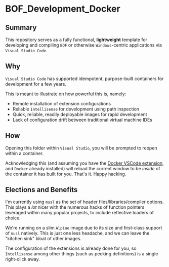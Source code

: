 # BOF_Development_Docker

## Summary

This repository serves as a fully functional, **lightweight** template for developing and compiling `BOF` or otherwise `Windows`-centric applications via `Visual Studio Code`.

## Why

`Visual Studio Code` has supported idempotent, purpose-built containers for development for a few years. 

This is meant to illustrate on how powerful this is, namely:
- Remote installation of extension configurations
- Reliable `Intellisense` for development using path inspection
- Quick, reliable, readily deployable images for rapid development
- Lack of configuration drift between traditional virtual machine IDEs

## How

Opening this folder within `Visual Studio`, you will be prompted to reopen within a container.

Acknowledging this (and assuming you have the [Docker VSCode extension](https://code.visualstudio.com/docs/containers/overview), and `Docker` already installed) will reload the current window to be *inside* of the container it has built for you. That's it. Happy hacking.

## Elections and Benefits

I'm currently using `musl` as the set of header files/libraries/compiler options. This plays a *lot* nicer with the numerous hacks of function pointers leveraged within many popular projects, to include reflective loaders of choice.

We're running on a slim `Alpine` image due to its size and first-class support of `musl` natively. This is just one less headache, and we can leave the "kitchen sink" bloat of other images.

The configuration of the extensions is already done for you, so `Intellisense` among other things (such as peeking definitions) is a single right-click away.